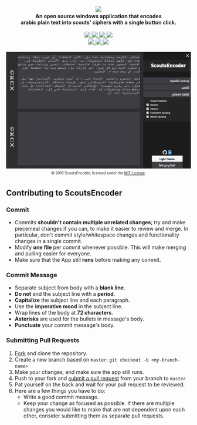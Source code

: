 <div align="center">
    <a href="https://youssefraafatnasry.github.io/ScoutsEncoder/">
        <img src="https://user-images.githubusercontent.com/41103290/51106433-6bd39c00-17f4-11e9-9ec1-0e45b85537ea.JPG">
    </a>
    <strong><br/>An open source windows application that encodes<br/>arabic plain text into scouts' ciphers with a single button click.</strong>
    <br/><br/>
    <a href="https://github.com/YoussefRaafatNasry/ScoutsEncoder/releases/latest">
        <img src="https://img.shields.io/github/release/YoussefRaafatNasry/ScoutsEncoder.svg?style=flat-square">
    </a>
    <a href="https://github.com/YoussefRaafatNasry/ScoutsEncoder/releases">
        <img src="https://img.shields.io/github/downloads/YoussefRaafatNasry/ScoutsEncoder/total.svg?style=flat-square">
    </a>
    <a href="https://youssefraafatnasry.github.io/ScoutsEncoder">
        <img src="https://img.shields.io/badge/ScoutsEncoder-site-orange.svg?style=flat-square">
    </a>
    <a href="https://youssefraafatnasry.github.io/ScoutsEncoder/docs/all">
        <img src="https://img.shields.io/badge/ScoutsEncoder-docs-lightgrey.svg?style=flat-square">
    </a>
    <br/>
    <a href="https://youssefraafatnasry.github.io/ScoutsEncoder/#features">
        <img src="https://img.shields.io/badge/ScoutsEncoder-features-red.svg?style=flat-square">
    </a>
    <a href="https://youssefraafatnasry.github.io/ScoutsEncoder/docs/available-ciphers/">
        <img src="https://img.shields.io/badge/ScoutsEncoder-ciphers-yellowgreen.svg?style=flat-square">
    </a>
    <a href="https://youssefraafatnasry.github.io/ScoutsEncoder/#download">
        <img src="https://img.shields.io/badge/ScoutsEncoder-download-green.svg?style=flat-square">
    </a>
    <br/><br/>
    <img src="https://github.com/YoussefRaafatNasry/ScoutsEncoder/raw/gh-pages/img/dark-screenshot.gif">
    <sub><sup>© 2019 ScoutsEncoder, licensed under the <a href="./LICENSE.md">MIT License</a>.</sup></sub>
    <br/>
</div>

## Contributing to ScoutsEncoder

### Commit

- Commits **shouldn't contain multiple unrelated changes**; try and make piecemeal changes if you can, to make it easier to review and merge. In particular, don't commit style/whitespace changes and functionality changes in a single commit.
- Modify **one file** per commit whenever possible. This will make merging and pulling easier for everyone.
- Make sure that the App still **runs** before making any commit.

### Commit Message

- Separate subject from body with a **blank line**.
- **Do not** end the subject line with a **period**.
- **Capitalize** the subject line and each paragraph.
- Use the **imperative mood** in the subject line.
- Wrap lines of the body at **72 characters**.
- **Asterisks** are used for the bullets in message's body.
- **Punctuate** your commit message's body.

### Submitting Pull Requests

1. [Fork](https://github.com/YoussefRaafatNasry/ScoutsEncoder/fork) and clone the repository.
1. Create a new branch based on `master`: `git checkout -b <my-branch-name>`
1. Make your changes, and make sure the app still runs.
1. Push to your fork and [submit a pull request](https://github.com/YoussefRaafatNasry/ScoutsEncoder/compare) from your branch to `master`
1. Pat yourself on the back and wait for your pull request to be reviewed.
1. Here are a few things you have to do:
   - Write a good commit message.
   - Keep your change as focused as possible. If there are multiple changes you would like to make that are not dependent upon each other, consider submitting them as  separate pull requests.
